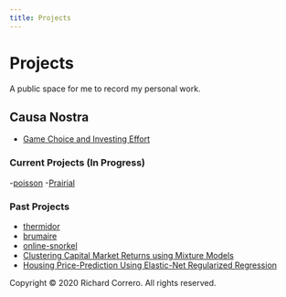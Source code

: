```yaml
---
title: Projects
---
```


# Projects
A public space for me to record my personal work.


## Causa Nostra
- [Game Choice and Investing Effort](notes/game_choice.md)

### Current Projects (In Progress)
-[poisson](https://github.com/rcorrero/poisson)
-[Prairial](notes/Prairial.md)

### Past Projects
- [thermidor](https://github.com/rcorrero/thermidor)
- [brumaire](https://github.com/rcorrero/brumaire)
- [online-snorkel](https://github.com/rcorrero/CS-229-Final-Project/tree/master/project_code)
- [Clustering Capital Market Returns using Mixture Models](https://github.com/rcorrero/clustering-capital-markets)
- [Housing Price-Prediction Using Elastic-Net Regularized Regression](https://github.com/rcorrero/enet-house-prices)


Copyright © 2020 Richard Correro. All rights reserved.